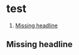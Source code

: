 
# test

[//]: # "BEGIN_TOC"

1. [Missing headline](#missing-headline)

[//]: # "END_TOC"

## Missing headline
